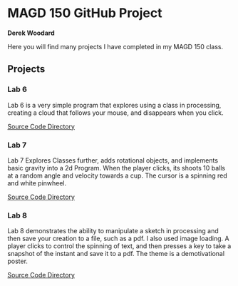 # MAGD 150 GitHub Project

**Derek Woodard**

Here you will find many projects I have completed in my MAGD 150 class.

## Projects
### Lab 6
Lab 6 is a very simple program that explores using a class in processing,
creating a cloud that follows your mouse, and disappears when you click.

[Source Code Directory](https://github.com/djw191/magd150project/tree/gh-pages/s19magd150_lab06_woodard)
### Lab 7
Lab 7 Explores Classes further, adds rotational objects, and implements basic
gravity into a 2d Program.  When the player clicks, its shoots 10 balls at a
random angle and velocity towards a cup.  The cursor is a spinning red and
white pinwheel.

[Source Code Directory](https://github.com/djw191/magd150project/tree/gh-pages/s19_magd150_lab07_woodard)
### Lab 8
Lab 8 demonstrates the ability to manipulate a sketch in processing and then
save your creation to a file, such as a pdf.  I also used image loading.  A
player clicks to control the spinning of text, and then presses a key to take
a snapshot of the instant and save it to a pdf.  The theme is a demotivational
poster.

[Source Code Directory](https://github.com/djw191/magd150project/tree/gh-pages/s19magd150_lab08_woodard)
